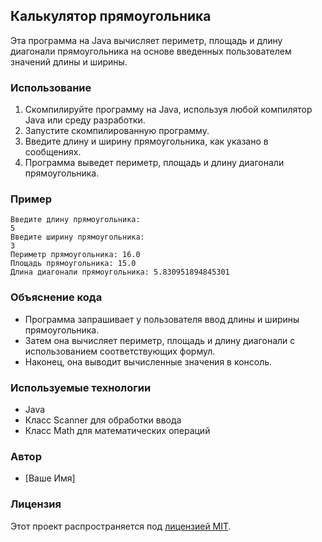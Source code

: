 ## Калькулятор прямоугольника

Эта программа на Java вычисляет периметр, площадь и длину диагонали прямоугольника на основе введенных пользователем значений длины и ширины.

### Использование

1. Скомпилируйте программу на Java, используя любой компилятор Java или среду разработки.
2. Запустите скомпилированную программу.
3. Введите длину и ширину прямоугольника, как указано в сообщениях.
4. Программа выведет периметр, площадь и длину диагонали прямоугольника.

### Пример

```
Введите длину прямоугольника:
5
Введите ширину прямоугольника:
3
Периметр прямоугольника: 16.0
Площадь прямоугольника: 15.0
Длина диагонали прямоугольника: 5.830951894845301
```

### Объяснение кода

- Программа запрашивает у пользователя ввод длины и ширины прямоугольника.
- Затем она вычисляет периметр, площадь и длину диагонали с использованием соответствующих формул.
- Наконец, она выводит вычисленные значения в консоль.

### Используемые технологии

- Java
- Класс Scanner для обработки ввода
- Класс Math для математических операций

### Автор

- [Ваше Имя]

### Лицензия

Этот проект распространяется под [лицензией MIT](https://opensource.org/licenses/MIT).